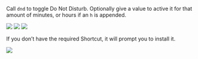 Call `dnd` to toggle Do Not Disturb. Optionally give a value to active it for that amount of minutes, or hours if an `h` is appended.

![](https://i.imgur.com/1DZpLvB.png)
![](https://i.imgur.com/iP21Rl7.png)
![](https://i.imgur.com/RTPzTs8.png)

If you don’t have the required Shortcut, it will prompt you to install it.

![](https://i.imgur.com/IhzKVLN.png)
